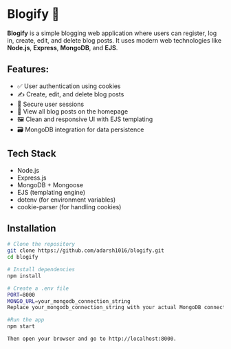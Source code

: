 # Blogify 📝

**Blogify** is a simple blogging web application where users can register, log in, create, edit, and delete blog posts. It uses modern web technologies like **Node.js**, **Express**, **MongoDB**, and **EJS**.

## Features:

- ✅ User authentication using cookies
- ✍️ Create, edit, and delete blog posts
- 🔐 Secure user sessions
- 📄 View all blog posts on the homepage
- 🖼️ Clean and responsive UI with EJS templating
- 🗃️ MongoDB integration for data persistence

## Tech Stack

- Node.js
- Express.js
- MongoDB + Mongoose
- EJS (templating engine)
- dotenv (for environment variables)
- cookie-parser (for handling cookies)

## Installation

```bash
# Clone the repository
git clone https://github.com/adarsh1016/blogify.git
cd blogify

# Install dependencies
npm install

# Create a .env file
PORT=8000
MONGO_URL=your_mongodb_connection_string
Replace your_mongodb_connection_string with your actual MongoDB connection URL.

#Run the app
npm start

Then open your browser and go to http://localhost:8000.
```
